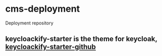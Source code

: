 # cms-deployment
Deployment repository

## keycloackify-starter is the theme for keycloak, [keycloackify-starter-github](https://github.com/keycloakify/keycloakify-starter)
